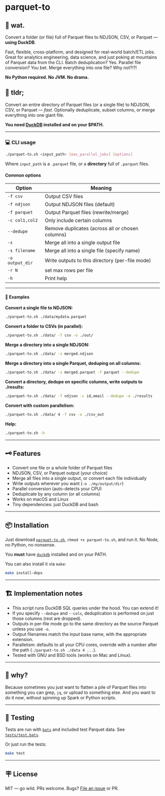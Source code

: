 # parquet-to

## 🤨 wat.

Convert a folder (or file) full of Parquet files to NDJSON, CSV, or Parquet — **using DuckDB**.

Fast, flexible, cross-platform, and designed for real-world batch/ETL jobs. Great for analytics engineering, data science, and just poking at mountains of Parquet data from the CLI. Batch deduplication? Yes. Parallel file conversion? You bet. Merge everything into one file? Why not?!?!

**No Python required. No JVM. No drama.**


## 👔 tldr;

Convert an entire directory of Parquet files (or a single file) to NDJSON, CSV, or Parquet — *fast*. Optionally deduplicate, subset columns, or merge everything into one giant file.

**You need [DuckDB](https://duckdb.org/) installed and on your \$PATH.**

---

### 💻 CLI usage

```bash
./parquet-to.sh <input_path> [max_parallel_jobs] [options]
```

Where `input_path` is a `.parquet` file, or a **directory** full of `.parquet` files.

#### Common options

| Option          | Meaning                                          |
| --------------- | ------------------------------------------------ |
| `-f csv`        | Output CSV files                                 |
| `-f ndjson`     | Output NDJSON files (default)                    |
| `-f parquet`    | Output Parquet files (rewrite/merge)             |
| `-c col1,col2`  | Only include certain columns                     |
| `--dedupe`      | Remove duplicates (across all or chosen columns) |
| `-s`            | Merge all into a single output file              |
| `-s filename`   | Merge all into a single file (specify name)      |
| `-o output_dir` | Write outputs to this directory (per-file mode)  |
| `-r N`		| set max rows per file   |
| `-h`            | Print help                                       |

---

#### 🚀 Examples

**Convert a single file to NDJSON:**

```bash
./parquet-to.sh ./data/mydata.parquet
```

**Convert a folder to CSVs (in parallel):**

```bash
./parquet-to.sh ./data/ -f csv -o ./out/
```

**Merge a directory into a single NDJSON:**

```bash
./parquet-to.sh ./data/ -s merged.ndjson
```

**Merge a directory into a single Parquet, deduping on all columns:**

```bash
./parquet-to.sh ./data/ -s merged.parquet -f parquet --dedupe
```

**Convert a directory, dedupe on specific columns, write outputs to ./results:**

```bash
./parquet-to.sh ./data/ -f ndjson -c id,email --dedupe -o ./results
```

**Convert with custom parallelism:**

```bash
./parquet-to.sh ./data/ 4 -f csv -o ./csv_out
```

**Help:**

```bash
./parquet-to.sh -h
```

---

## 🗝 Features

* Convert one file or a whole folder of Parquet files
* NDJSON, CSV, or Parquet output (your choice)
* Merge all files into a single output, or convert each file individually
* Write outputs wherever you want (`-o ./my/output/dir`)
* Parallel conversion (auto-detects your CPU)
* Deduplicate by any column (or all columns)
* Works on macOS and Linux
* Tiny dependencies: just DuckDB and bash

---

## 📦 Installation

Just download [`parquet-to.sh`](./parquet-to.sh), `chmod +x parquet-to.sh`, and run it. No Node, no Python, no nonsense.

You **must** have [`duckdb`](https://duckdb.org/docs/installation/) installed and on your PATH.

You can also install it via `make`:

```bash
make install-deps
```

---

## 🏗️ Implementation notes

* This script runs DuckDB SQL queries under the hood. You can extend it!
* If you specify `--dedupe` and `--cols`, deduplication is performed on just those columns (rest are dropped).
* Outputs in per-file mode go to the same directory as the source Parquet unless you use `-o`.
* Output filenames match the input base name, with the appropriate extension.
* Parallelism: defaults to all your CPU cores, override with a number after the path (`./parquet-to.sh ./data 4 ...`).
* Tested with GNU and BSD tools (works on Mac and Linux).

---

## 🤷 why?

Because sometimes you just want to flatten a pile of Parquet files into something you can grep, `jq`, or upload to something else. And you want to do it *now*, without spinning up Spark or Python scripts.

---

## 🧪 Testing

Tests are run with [`bats`](https://github.com/bats-core/bats-core) and included test Parquet data. See [`tests/test.bats`](./tests/test.bats).

Or just run the tests:

```bash
make test
```

---

## 🪧 License

MIT — go wild. PRs welcome. Bugs? [File an issue](https://github.com/ak--47/duck-shard/issues) or PR.
